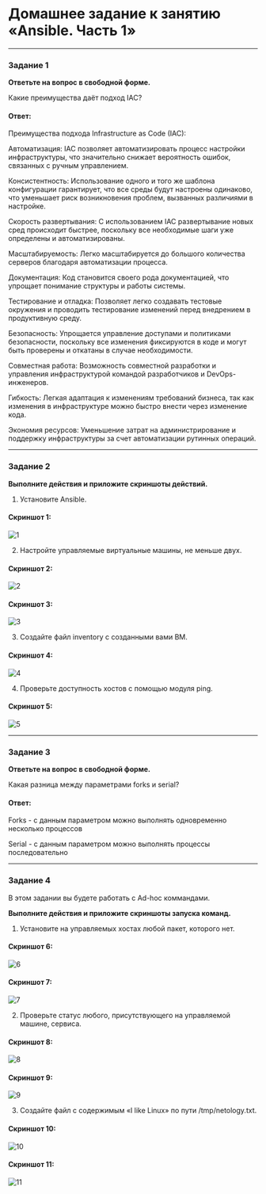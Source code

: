 # Домашнее задание к занятию «Ansible. Часть 1»
---

### Задание 1

**Ответьте на вопрос в свободной форме.**

Какие преимущества даёт подход IAC?

#### Ответ:
Преимущества подхода Infrastructure as Code (IAC):

Автоматизация: IAC позволяет автоматизировать процесс настройки инфраструктуры, что значительно снижает вероятность ошибок, связанных с ручным управлением.

Консистентность: Использование одного и того же шаблона конфигурации гарантирует, что все среды будут настроены одинаково, что уменьшает риск возникновения проблем, вызванных различиями в настройке.

Скорость развертывания: С использованием IAC развертывание новых сред происходит быстрее, поскольку все необходимые шаги уже определены и автоматизированы.

Масштабируемость: Легко масштабируется до большого количества серверов благодаря автоматизации процесса.

Документация: Код становится своего рода документацией, что упрощает понимание структуры и работы системы.

Тестирование и отладка: Позволяет легко создавать тестовые окружения и проводить тестирование изменений перед внедрением в продуктивную среду.

Безопасность: Упрощается управление доступами и политиками безопасности, поскольку все изменения фиксируются в коде и могут быть проверены и откатаны в случае необходимости.

Совместная работа: Возможность совместной разработки и управления инфраструктурой командой разработчиков и DevOps-инженеров.

Гибкость: Легкая адаптация к изменениям требований бизнеса, так как изменения в инфраструктуре можно быстро внести через изменение кода.

Экономия ресурсов: Уменьшение затрат на администрирование и поддержку инфраструктуры за счет автоматизации рутинных операций.

---

### Задание 2 

**Выполните действия и приложите скриншоты действий.**

1. Установите Ansible.
#### Скриншот 1:
![1](https://github.com/yojihc/netology-Virtualization/blob/7-01/pics/%D0%A1%D0%BD%D0%B8%D0%BC%D0%BE%D0%BA.JPG?raw=true)

2. Настройте управляемые виртуальные машины, не меньше двух.
#### Скриншот 2:
![2](https://github.com/yojihc/netology-Virtualization/blob/7-01/pics/1.JPG?raw=true)
#### Скриншот 3:
![3](https://github.com/yojihc/netology-Virtualization/blob/7-01/pics/2.JPG?raw=true)

3. Создайте файл inventory с созданными вами ВМ.
#### Скриншот 4:
![4](https://github.com/yojihc/netology-Virtualization/blob/7-01/pics/3-1.JPG?raw=true)

4. Проверьте доступность хостов с помощью модуля ping.
#### Скриншот 5:
![5](https://github.com/yojihc/netology-Virtualization/blob/7-01/pics/4.JPG?raw=true)

---

### Задание 3 

**Ответьте на вопрос в свободной форме.**

Какая разница между параметрами forks и serial? 

#### Ответ:
Forks - с данным параметром можно выполнять одновременно несколько процессов

Serial  - с данным параметром можно выполнять процессы последовательно

---

### Задание 4 

В этом задании вы будете работать с Ad-hoc коммандами.

**Выполните действия и приложите скриншоты запуска команд.**

1. Установите на управляемых хостах любой пакет, которого нет.
#### Скриншот 6:
![6](https://github.com/yojihc/netology-Virtualization/blob/7-01/pics/5.JPG?raw=true)
#### Скриншот 7: 
![7](https://github.com/yojihc/netology-Virtualization/blob/7-01/pics/6.JPG?raw=true)

2. Проверьте статус любого, присутствующего на управляемой машине, сервиса.
#### Скриншот 8: 
![8](https://github.com/yojihc/netology-Virtualization/blob/7-01/pics/7.JPG?raw=true)
#### Скриншот 9:
![9](https://github.com/yojihc/netology-Virtualization/blob/7-01/pics/8.JPG?raw=true)

3. Создайте файл с содержимым «I like Linux» по пути /tmp/netology.txt.
#### Скриншот 10: 
![10](https://github.com/yojihc/netology-Virtualization/blob/7-01/pics/9.JPG?raw=true)
#### Скриншот 11:
![11](https://github.com/yojihc/netology-Virtualization/blob/7-01/pics/10.JPG?raw=true)
